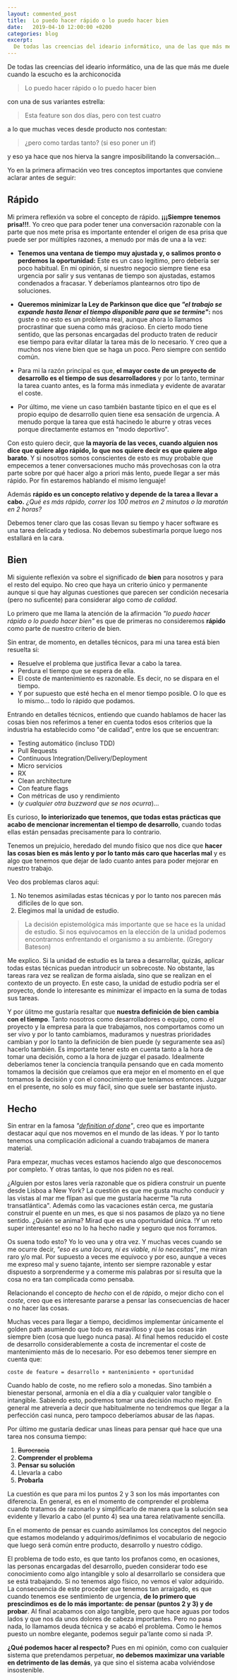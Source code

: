 ```yaml
---
layout: commented_post
title:  Lo puedo hacer rápido o lo puedo hacer bien
date:   2019-04-10 12:00:00 +0200
categories: blog
excerpt:
  De todas las creencias del ideario informático, una de las que más me duele cuando la escucho es la archiconocida <q>Lo puedo hacer rápido o lo puedo hacer bien</q>
---
```

De todas las creencias del ideario informático, una de las que más me duele cuando la escucho es la archiconocida

>Lo puedo hacer rápido o lo puedo hacer bien

con una de sus variantes estrella:

>Esta feature son dos días, pero con test cuatro

a lo que muchas veces desde producto nos contestan:

> ¿pero como tardas tanto? (si eso poner un if)

y eso ya hace que nos hierva la sangre imposibilitando la conversación...

Yo en la primera afirmación veo tres conceptos importantes que conviene aclarar antes de seguir:


## Rápido

Mi primera reflexión va sobre el concepto de rápido. **¡¡¡Siempre tenemos prisa!!!**. Yo creo que para poder tener una conversación razonable con la parte que nos mete prisa es importante entender el origen de esa prisa que puede ser por múltiples razones, a menudo por más de una a la vez:

* **Tenemos una ventana de tiempo muy ajustada y, o salimos pronto o perdemos la oportunidad:** Este es un caso legítimo, pero debería ser poco habitual. En mi opinión, si nuestro negocio siempre tiene esa urgencia por salir y sus ventanas de tiempo son ajustadas, estamos condenados a fracasar. Y deberíamos plantearnos otro tipo de soluciones.

* **Queremos minimizar la Ley de Parkinson que dice que _"el trabajo se expande hasta llenar el tiempo disponible para que se termine"_:** nos guste o no esto es un problema real, aunque ahora lo llamamos procrastinar que suena como más gracioso. En cierto modo tiene sentido, que las personas encargadas del producto traten de reducir ese tiempo para evitar dilatar la tarea más de lo necesario. Y creo que a muchos nos viene bien que se haga un poco. Pero siempre con sentido común.

* Para mi la razón principal es que, **el mayor coste de un proyecto de desarrollo es el tiempo de sus desarrolladores** y por lo tanto, terminar la tarea cuanto antes, es la forma más inmediata y evidente de avaratar el coste.

* Por último, me viene un caso también bastante típico en el que es el propio equipo de desarrollo quien tiene esa sensación de urgencia. A menudo porque la tarea que está hacinedo le aburre y otras veces porque directamente estamos en "modo deportivo".

Con esto quiero decir, que **la mayoría de las veces, cuando alguien nos dice que quiere algo rápido, lo que nos quiere decir es que quiere algo barato**. Y si nosotros somos conscientes de esto es muy probable que empecemos a tener conversaciones mucho más provechosas con la otra parte sobre por qué hacer algo a priori más lento, puede llegar a ser más rápido. Por fin estaremos hablando el mismo lenguaje!

Además **rápido es un concepto relativo y depende de la tarea a llevar a cabo.** _¿Qué es más rápido, correr los 100 metros en 2 minutos o la maratón en 2 horas?_

Debemos tener claro que las cosas llevan su tiempo y hacer software es una tarea delicada y tediosa. No debemos subestimarla porque luego nos estallará en la cara.

## Bien

Mi siguiente reflexión va sobre el significado de **bien** para nosotros y para el resto del equipo. No creo que haya un criterio único y permanente aunque si que hay algunas cuestiones que parecen ser condición necesaria (pero no suficente) para considerar algo como _de calidad_.

Lo primero que me llama la atención de la afirmación _"lo puedo hacer rápido o lo puedo hacer bien"_ es que de primeras no consideremos **rápido** como parte de nuestro criterio de bien.

Sin entrar, de momento, en detalles técnicos, para mi una tarea está bien resuelta si:

* Resuelve el problema que justifica llevar a cabo la tarea.
* Perdura el tiempo que se espera de ella.
* El coste de mantenimiento es razonable. Es decir, no se dispara en el tiempo.
* Y por supuesto que esté hecha en el menor tiempo posible. O lo que es lo mismo... todo lo rápido que podamos.

Entrando en detalles técnicos, entiendo que cuando hablamos de hacer las cosas bien nos referimos a tener en cuenta todos esos criterios que la industria ha establecido como "de calidad", entre los que se encuentran:

* Testing automático (incluso TDD)
* Pull Requests
* Continuous Integration/Delivery/Deployment
* Micro servicios
* RX
* Clean architecture
* Con feature flags
* Con métricas de uso y rendimiento
* (_y cualquier otra buzzword que se nos ocurra_)...

Es curioso, **lo interiorizado que tenemos, que todas estas prácticas que acabo de mencionar incrementan el tiempo de desarrollo**, cuando todas ellas están pensadas precisamente para lo contrario.

Tenemos un prejuicio, heredado del mundo físico que nos dice que **hacer las cosas bien es más lento y por lo tanto más caro que hacerlas mal** y es algo que tenemos que dejar de lado cuanto antes para poder mejorar en nuestro trabajo.

Veo dos problemas claros aquí:

1. No tenemos asimiladas estas técnicas y por lo tanto nos parecen más difíciles de lo que son.
2. Elegimos mal la unidad de estudio.

> La decisión epistemológica más importante que se hace es la unidad de estudio. Si nos equivocamos en la elección de la unidad podemos encontrarnos enfrentando el organismo a su ambiente.
(Gregory Bateson)

Me explico. Si la unidad de estudio es la tarea a desarrollar, quizás, aplicar todas estas técnicas puedan introducir un sobrecoste.
No obstante, las tareas rara vez se realizan de forma aislada, sino que se realizan en el contexto de un proyecto. En este caso, la unidad de estudio podría ser el proyecto, donde lo interesante es minimizar el impacto en la suma de todas sus tareas.

Y por úlitmo me gustaría resaltar que **nuestra definición de bien cambia con el tiempo**. Tanto nosotros como desarrolladores o equipo, como el proyecto y la empresa para la que trabajamos, nos comportamos como un ser vivo y por lo tanto cambiamos, maduramos y nuestras prioridades cambian y por lo tanto la definición de bien puede (y seguramente sea así) hacerlo también. Es importante tener esto en cuenta tanto a la hora de tomar una decisión, como a la hora de juzgar el pasado. Idealmente deberíamos tener la conciencia tranquila pensando que en cada momento tomamos la decisión que creíamos que era mejor en el momento en el que tomamos la decisión y con el conocimiento que teníamos entonces. Juzgar en el presente, no solo es muy fácil, sino que suele ser bastante injusto.

## Hecho

Sin entrar en la famosa _"[definition of done](https://www.scruminc.com/definition-of-done/)"_, creo que es importante destacar aquí que nos movemos en el mundo de las ideas. Y por lo tanto tenemos una complicación adicional a cuando trabajamos de manera material.

Para empezar, muchas veces estamos haciendo algo que desconocemos por completo. Y otras tantas, lo que nos piden no es real.

¿Alguien por estos lares vería razonable que os pidiera construir un puente desde Lisboa a New York? La cuestión es que me gusta mucho conducir y las vistas al mar me flipan así que me gustaría hacerme "la ruta transatlántica". Además como las vacaciones están cerca, me gustaría construir el puente en un mes, es que si nos pasamos de plazo ya no tiene sentido. ¿Quién se anima? Mirad que es una oportunidad única. !Y un reto super interesante! eso no lo ha hecho nadie y seguro que nos forramos.

Os suena todo esto? Yo lo veo una y otra vez. Y muchas veces cuando se me ocurre decir, _"eso es una locura, ni es viable, ni lo necesitas"_, me miran raro y/o mal. Por supuesto a veces me equivoco y por eso, aunque a veces me expreso mal y sueno tajante, intento ser siempre razonable y estar dispuesto a sorprenderme y a comerme mis palabras por si resulta que la cosa no era tan complicada como pensaba.

Relacionando el concepto de *hecho* con el de *rápido*, o mejor dicho con el *coste*, creo que es interesante pararse a pensar las consecuencias de hacer o no hacer las cosas.

Muchas veces para llegar a tiempo, decidimos implementar únicamente el golden path asumiendo que todo es maravilloso y que las cosas irán siempre bien (cosa que luego nunca pasa). Al final hemos reducido el coste de desarrollo considerablemente a costa de incrementar el coste de mantenimiento más de lo necesario. Por eso debemos tener siempre en cuenta que:

```
coste de feature = desarrollo + mantenimiento + oportunidad
```

Cuando hablo de coste, no me refiero solo a monedas. Sino también a bienestar personal, armonía en el día a día y cualquier valor tangible o intangible. Sabiendo esto, podremos tomar una decisión mucho mejor. En general me atrevería a decir que habitualmente no tendremos que llegar a la perfección casi nunca, pero tampoco deberíamos abusar de las ñapas.


Por último me gustaría dedicar unas líneas para pensar qué hace que una tarea nos consuma tiempo:

1. <span style="text-decoration:line-through">Burocracia</span>
2. <span class="high-priority">**Comprender el problema**</span>
3. <span class="high-priority">**Pensar su solución**</span>
4. <span class="low-priority">Llevarla a cabo</span>
5. <span class="high-priority">**Probarla**</span>

La cuestión es que para mi los puntos <span class="high-priority">2</span> y <span class="high-priority">3</span> son los más importantes con diferencia. En general, es en el momento de comprender el problema cuando tratamos de razonarlo y simplificarlo de manera que la solución sea evidente y llevarlo a cabo (el punto <span class="low-priority">4</span>) sea una tarea relativamente sencilla.

En el momento de pensar es cuando asimilamos los conceptos del negocio que estamos modelando y adquirimos/definimos el vocabulario de negocio que luego será común entre producto, desarrollo y nuestro código.

El problema de todo esto, es que tanto los profanos como, en ocasiones, las personas encargadas del desarrollo, pueden considerar todo ese conocimiento como algo intangible y solo al desarrollarlo se considera que se está trabajando. Si no tenemos algo físico, no vemos el valor adquirido. La consecuencia de este proceder que tenemos tan arraigado, es que cuando tenemos ese sentimiento de urgencia, **de lo primero que prescindimos es de lo más importante: de pensar (puntos <span class="high-priority">2</span> y <span class="high-priority">3</span>) y de probar**. Al final acabamos con algo tangible, pero que hace aguas por todos lados y que nos da unos dolores de cabeza importantes. Pero no pasa nada, lo llamamos deuda técnica y se acabó el problema. Como le hemos puesto un nombre elegante, podemos seguir pa'lante como si nada :P.

**¿Qué podemos hacer al respecto?** Pues en mi opinión, como con cualquier sistema que pretendamos perpetuar, **no debemos maximizar una variable en detrimento de las demás**, ya que sino el sistema acaba volviéndose insostenible.
